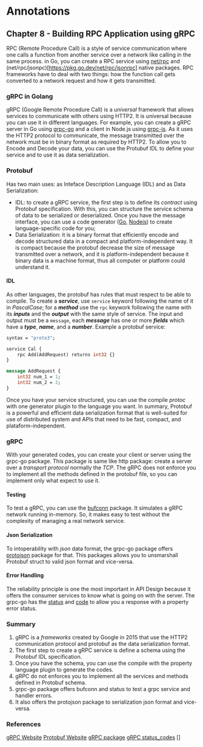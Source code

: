# Annotations

## Chapter 8 - Building RPC Application using gRPC

RPC (Remote Procedure Call) is a style of service communication where one calls a function from another service over a network like calling in the same process.
in Go, you can create a RPC service using [net/rpc](https://pkg.go.dev/net/rpc) and (net/rpc/jsonpc)[https://pkg.go.dev/net/rpc/jsonrpc] native packages.
RPC frameworks have to deal with two things: how the function call gets converted to a network request and how it gets transmitted.

### gRPC in Golang

gRPC (Google Remote Procedure Call) is a _universal_ framework that allows services to communicate with others using HTTP2. It is universal because you can use it in different languages. For example, you can create a gRPC server in Go using [grpc-go](https://github.com/grpc/grpc-go) and a client in Node.js using [grpc-js](https://github.com/grpc/grpc-node/tree/master). As it uses the HTTP2 protocol to communicate, the message transmitted over the network must be in binary format as required by HTTP2. To allow you to Encode and Decode your data, you can use the Protubuf IDL to define your service and to use it as data serialization.

### Protobuf

Has two main uses: as Inteface Description Language (IDL) and as Data Serialization:

- IDL: to create a gRPC service, the first step is to define its _contract_ using Protobuf specification. With this, you can structure the service schema of data to be serialized or deserialized. Once you have the message interface, you can use a code generator ([Go](https://pkg.go.dev/github.com/golang/protobuf/protoc-gen-go), [Nodejs](https://github.com/improbable-eng/ts-protoc-gen)) to create language-specific code for you;
- Data Serialization: it is a binary format that efficiently encode and decode structured data in a compact and platform-independent way. It is compact because the protobuf decrease the size of message transmitted over a network, and it is platform-independent because it binary data is a machine format, thus all computer or platform could understand it.

#### IDL

As other languages, the protobuf has rules that must respect to be able to compile. To create a **_service_**, use `service` keyword following the name of it in _PascalCase_; for a **_method_** use the `rpc` keywork following the name with its **_inputs_** and the **_output_** with the same style of service. The input and output must be a `message`, each **_message_** has one or more **_fields_** which have a **_type_**, **_name_**, and a **_number_**. Example a protobuf service:

```proto
syntax = "proto3";

service Cal {
    rpc Add(AddRequest) returns int32 {}
}

message AddRequest {
    int32 num_1 = 1;
    int32 num_2 = 2;
}
```

Once you have your service structured, you can use the compile _protoc_ with one generator plugin to the language you want. In summary, Protobuf is a powerful and efficient data serialization format that is well-suited for use of distributed system and APIs that need to be fast, compact, and plataform-independent.

### gRPC

With your generated codes, you can create your client or server using the grpc-go package. This package is same like http package: create a server over a _transport protocol_ normally the _TCP_. The gRPC does not enforce you to implement all the methods defined in the protobuf file, so you can implement only what expect to use it.

#### Testing

To test a gRPC, you can use the [bufconn](https://pkg.go.dev/google.golang.org/grpc/test/bufconn) package. It simulates a gRPC network running in-memory. So, it makes easy to test without the complexity of managing a real network service.

#### Json Serialization

To intoperability with _json_ data format, the grpc-go package offers [protojson](https://pkg.go.dev/google.golang.org/protobuf/encoding/protojson) package for that. This packages allows you to unsmarshall Protobuf struct to valid json format and vice-versa.

#### Error Handling

The reliability principle is one the most important in API Design because it offers the consumer services to know what is going on with the server. The grpc-go has the [status](https://pkg.go.dev/google.golang.org/grpc/status) and [code](https://pkg.go.dev/google.golang.org/grpc/codes) to allow you a response with a property error status.

### Summary

1. gRPC is a _frameworks_ created by Google in 2015 that use the HTTP2 communication protocol and protobuf as the data serialization format.
2. The first step to create a gRPC service is define a schema using the Protobuf IDL specification.
3. Once you have the schema, you can use the compile with the property language plugin to generate the codes.
4. gRPC do not enforces you to implement all the services and methods defined in Protobuf schema.
5. grpc-go package offers bufconn and status to test a grpc service and handler errors.
6. It also offers the protojson package to serialization json format and vice-versa.

### References

[gRPC Website](https://grpc.io/)
[Protobuf Website](https://protobuf.dev/)
[gRPC package](https://pkg.go.dev/google.golang.org/grpc)
[gRPC status_codes](https://developers.google.com/maps-booking/reference/grpc-api/status_codes?hl=pt-br)
[]
